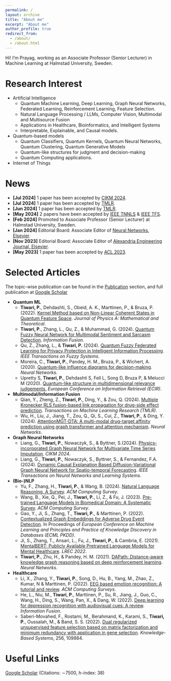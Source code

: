 ```yaml
---
permalink: /
layout: archive
title: "About me"
excerpt: "About me"
author_profile: true
redirect_from: 
  - /about/
  - /about.html
---
```


Hi! I’m Prayag, working as an Associate Professor (Senior Lecturer) in Machine Learning at Halmstad University, Sweden.

Research Interest
======
* Artificial Intelligence
   * Quantum Machine Learning, Deep Learning, Graph Neural Networks, Federated Learning, Reinforcement Learning, Feature Selection.
   * Natural Language Processing / LLMs, Computer Vision, Multimodal and Multisource Fusion
   * Applications in Healthcare, Bioinformatics, and Intelligent Systems
   * Interpretable, Explainable, and Causal models.
* Quantum-based models
   * Quantum Classifiers, Quantum Kernels, Quantum Neural Networks, Quantum Clustering, Quantum Generative Models
   * Quantum-like structures for judgment and decision-making
   * Quantum Computing applications.
* Internet of Things

News
======
* <b>[Jul 2024]</b> 1 paper has been accepted by [CIKM 2024](https://arxiv.org/abs/2405.10995).
* <b>[Jul 2024]</b> 1 paper has been accepted by [TMLR](https://openreview.net/forum?id=LNvbgBFPMt).
* <b>[Jun 2024]</b> 1 paper has been accepted by [TMLR](https://openreview.net/forum?id=LCPzaR9mML).
* <b>[May 2024]</b> 2 papers have been accepted by [IEEE TNNLS](https://ieeexplore.ieee.org/document/10589693) & [IEEE TFS](https://ieeexplore.ieee.org/document/10572363).
* <b>[Feb 2024]</b> Promoted to Associate Professor (Senior Lecturer) at Halmstad University, Sweden.
* <b>[Jan 2024]</b> Editorial Board: Associate Editor of [Neural Networks, Elsevier](https://www.sciencedirect.com/journal/neural-networks/about/editorial-board).
* <b>[Nov 2023]</b> Editorial Board: Associate Editor of [Alexandria Engineering Journal, Elsevier](https://www.sciencedirect.com/journal/alexandria-engineering-journal/about/editorial-board).
* <b>[May 2023]</b> 1 paper has been accepted by [ACL 2023](https://aclanthology.org/2023.acl-long.419/).




Selected Articles
======
The topic-wise publication can be found in the [Publication](https://prayagtiwari.github.io/publications/) section, and full publication at [Google Scholar](https://scholar.google.it/citations?hl=en&user=sDnmJ_YAAAAJ&view_op=list_works&sortby=pubdate)

* <b>Quantum ML</b>
  * <b>Tiwari, P.</b>, Dehdashti, S., Obeid, A. K., Marttinen, P., & Bruza, P. (2022). [Kernel Method based on Non-Linear Coherent States in Quantum Feature Space](https://iopscience.iop.org/article/10.1088/1751-8121/ac818e). *Journal of Physics A: Mathematical and Theoretical*.
  * <b>Tiwari, P.</b>, Zhang, L., Qu, Z., & Muhammad, G. (2024). [Quantum Fuzzy Neural Network for Multimodal Sentiment and Sarcasm Detection](https://www.sciencedirect.com/science/article/pii/S1566253523004013). *Information Fusion*.
  * Qu, Z., Zhang, L., & <b>Tiwari, P.</b> (2024). [Quantum Fuzzy Federated Learning for Privacy Protection in Intelligent Information Processing](https://ieeexplore.ieee.org/document/10572363). *IEEE Transactions on Fuzzy Systems*. 
  * Moreira, C., <b>Tiwari, P.</b>, Pandey, H. M., Bruza, P., & Wichert, A. (2020). [Quantum-like influence diagrams for decision-making](https://www.sciencedirect.com/science/article/pii/S0893608020302501). *Neural Networks*.
  * Upretty S, <b>Tiwari, P.</b>, Dehdashti S, Fell L, Song D, Bruza P, & Melucci M (2020). [Quantum-like structure in multidimensional relevance judgements](https://link.springer.com/chapter/10.1007/978-3-030-45439-5_48), *European Conference on Information Retrieval (ECIR)*.
* <b>Multimodal/Information Fusion</b>
  * Qian, Y., Zheng, Z., <b>Tiwari, P.</b>, Ding, Y., & Zou, Q. (2024). [Multiple Kronecker RLS fusion-based link propagation for drug-side effect prediction](https://openreview.net/forum?id=LCPzaR9mML). *Transactions on Machine Learning Research (TMLR)*.
  * Wu, H., Liu, J., Jiang, T., Zou, Q., Qi, S., Cui, Z., <b>Tiwari, P.</b>, & Ding, Y. (2024). [AttentionMGT-DTA: A multi-modal drug-target affinity prediction using graph transformer and attention mechanism](https://www.sciencedirect.com/science/article/pii/S089360802300641X). *Neural Networks*. 
* <b>Graph Neural Networks</b>
  * Liang, G., <b>Tiwari, P.</b>, Nowaczyk, S., & Byttner, S.(2024). [Physics-incorporated Graph Neural Network for Multivariate Time Series Imputation](https://arxiv.org/abs/2405.10995). *CIKM 2024*.
  * Liang, G., <b>Tiwari, P.</b>, Nowaczyk, S., Byttner, S., & Fernandez, F.A. (2024). [Dynamic Causal Explanation Based Diffusion-Variational Graph Neural Network for Spatio-temporal Forecasting](https://ieeexplore.ieee.org/document/10589693). *IEEE Transactions on Neural Networks and Learning Systems*.
* <b>(Bio-)NLP</b>
  * Yu, F., Zhang, H., <b>Tiwari, P.</b>, & Wang, B. (2024). [Natural Language Reasoning, A Survey](https://dl.acm.org/doi/abs/10.1145/3664194). *ACM Computing Survey*.  
  * Wang, B., Xie, Q., Pei, J., <b>Tiwari, P.</b>, Li, Z., & Fu, J. (2023). [Pre-trained Language Models in Biomedical Domain: A Systematic Survey](https://dl.acm.org/doi/10.1145/3611651). *ACM Computing Survey*.  
  * Gao, Y., Ji, S., Zhang, T.,  <b>Tiwari, P.</b>, & Marttinen, P. (2022). [Contextualized Graph Embeddings for Adverse  Drug Event Detection](https://2022.ecmlpkdd.org/wp-content/uploads/2022/09/sub_626.pdf). In Proceedings of *European Conference on Machine Learning and Principles and Practice of Knowledge Discovery in Databases (ECML PKDD)*. 
  * Ji, S., Zhang, T., Ansari, L., Fu, J., <b>Tiwari, P.</b>, & Cambria, E. (2021). [MentalBERT: Publicly Available Pretrained Language Models for Mental Healthcare](https://aclanthology.org/2022.lrec-1.778/). *LREC 2022*.
  * <b>Tiwari, P.</b>, Zhu, H., & Pandey, H. M. (2021). [DAPath: Distance-aware knowledge graph reasoning based on deep reinforcement learning](https://www.sciencedirect.com/science/article/pii/S089360802030410X). *Neural Networks*.
* <b>Healthcare</b>
  * Li, X., Zhang, Y., <b>Tiwari, P.</b>, Song, D., Hu, B., Yang, M., Zhao, Z., Kumar, N & Marttinen, P. (2022). [EEG based emotion recognition: A tutorial and review](https://dl.acm.org/doi/full/10.1145/3524499). *ACM Computing Surveys*.  
  * He, L., Niu, M., <b>Tiwari, P.</b>, Marttinen, P., Su, R., Jiang, J., Guo, C., Wang, H., Ding, S., Wang, Pan, X., & Dang, W. (2022). [Deep learning for depression recognition with audiovisual cues: A review](https://www.sciencedirect.com/science/article/pii/S1566253521002207). *Information Fusion*.
  * Saberi-Movahed, F., Rostami, M., Berahmand, K., Karami, S., <b>Tiwari, P.</b>, Oussalah, M., & Band, S. S. (2022). [Dual regularized unsupervised feature selection based on matrix factorization and minimum redundancy with application in gene selection](https://www.sciencedirect.com/science/article/pii/S0950705122009777). *Knowledge-Based Systems*, 256, 109884. 

Useful Links
======

[Google Scholar](https://scholar.google.it/citations?hl=en&user=sDnmJ_YAAAAJ&view_op=list_works&sortby=pubdate) (Citations: ∼7500, h-index: 38)
  
  
